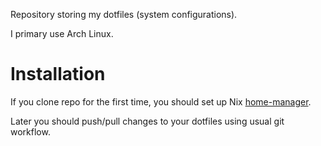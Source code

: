 Repository storing my dotfiles (system configurations).

I primary use Arch Linux.

Installation
============

If you clone repo for the first time, you should set up Nix
[home-manager](https://github.com/nix-community/home-manager).

Later you should push/pull changes to your dotfiles using usual git workflow.
